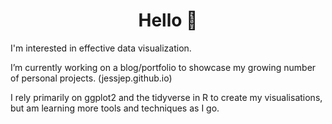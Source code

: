 <h1 align=center> Hello 👋 </h1>

I'm interested in effective data visualization.

I’m currently working on a blog/portfolio to showcase my growing number of personal projects. (jessjep.github.io)

I rely primarily on ggplot2 and the tidyverse in R to create my visualisations, but am learning more tools and techniques as I go.

<!---
jessjep/jessjep is a ✨ special ✨ repository because its `README.md` (this file) appears on your GitHub profile.
You can click the Preview link to take a look at your changes.
--->

